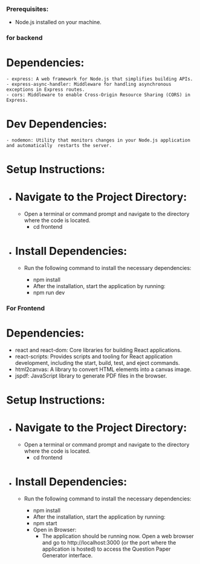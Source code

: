 ### Prerequisites:
- Node.js installed on your machine.


### for backend

# Dependencies:

    - express: A web framework for Node.js that simplifies building APIs.
    - express-async-handler: Middleware for handling asynchronous exceptions in Express routes.
    - cors: Middleware to enable Cross-Origin Resource Sharing (CORS) in Express.

# Dev Dependencies:
    - nodemon: Utility that monitors changes in your Node.js application and automatically  restarts the server.

# Setup Instructions:
  - # Navigate to the Project Directory:
    - Open a terminal or command prompt and navigate to the directory where the code is located.
        - cd frontend

  - # Install Dependencies:
    - Run the following command to install the necessary dependencies:

       - npm install
       - After the installation, start the application by running:
       - npm run dev




### For Frontend

# Dependencies:

   - react and react-dom: Core libraries for building React applications.
   - react-scripts: Provides scripts and tooling for React application development, including   the start, build, test, and eject commands.
   - html2canvas: A library to convert HTML elements into a canvas image.
   - jspdf: JavaScript library to generate PDF files in the browser.

# Setup Instructions:

  - # Navigate to the Project Directory:
    - Open a terminal or command prompt and navigate to the directory where the code is located.
        - cd frontend

  - # Install Dependencies:
    - Run the following command to install the necessary dependencies:

       - npm install
       - After the installation, start the application by running:
       - npm start
       - Open in Browser:
            - The application should be running now. Open a web browser and go to http://localhost:3000 (or the port where the application is hosted) to access the Question Paper Generator interface.

